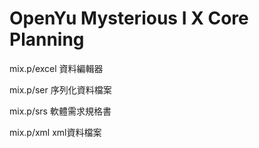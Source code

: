# OpenYu Mysterious I X Core Planning

mix.p/excel 資料編輯器

mix.p/ser 序列化資料檔案

mix.p/srs 軟體需求規格書

mix.p/xml xml資料檔案

